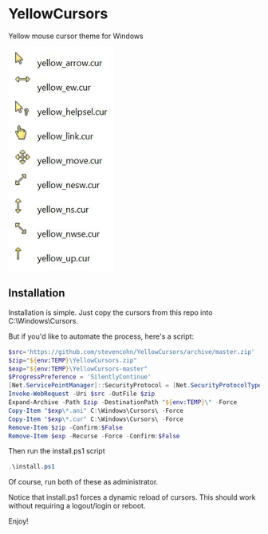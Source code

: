 # YellowCursors
Yellow mouse cursor theme for Windows

![alt text](Cursors.jpg "Yellow Cursors")

## Installation

Installation is simple. Just copy the cursors from this repo into C:\Windows\Cursors.

But if you'd like to automate the process, here's a script:

```powershell
$src='https://github.com/stevencohn/YellowCursors/archive/master.zip'
$zip="${env:TEMP}\YellowCursors.zip"
$exp="${env:TEMP}\YellowCursors-master"
$ProgressPreference = 'SilentlyContinue'
[Net.ServicePointManager]::SecurityProtocol = [Net.SecurityProtocolType]::Tls12
Invoke-WebRequest -Uri $src -OutFile $zip
Expand-Archive -Path $zip -DestinationPath "${env:TEMP}\" -Force
Copy-Item "$exp\*.ani" C:\Windows\Cursors\ -Force
Copy-Item "$exp\*.cur" C:\Windows\Cursors\ -Force
Remove-Item $zip -Confirm:$False
Remove-Item $exp -Recurse -Force -Confirm:$False
```

Then run the install.ps1 script

```powershell
.\install.ps1
```

Of course, run both of these as administrator.

Notice that install.ps1 forces a dynamic reload of cursors.
This should work without requiring a logout/login or reboot.

Enjoy!

